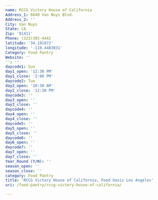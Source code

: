 ```yaml
---
name: RCCG Victory House of California
Address_1: 6640 Van Nuys Blvd.
Address_2: ''
City: Van Nuys
State: CA
Zip: '91411'
Phone: (323)385-4442
latitude: '34.191872'
longitude: '-118.4483031'
Category: Food Pantry
Website: ''
'': ''
daycode1: Sun
day1_open: '12:30 PM'
day1_close: '2:00 PM'
daycode2: Tue
day2_open: '10:30 AM'
day2_close: '12:30 PM'
daycode3: ''
day3_open: ''
day3_close: ''
daycode4: ''
day4_open: ''
day4_close: ''
daycode5: ''
day5_open: ''
day5_close: ''
daycode6: ''
day6_open: ''
daycode7: ''
day7_open: ''
day7_close: ''
Year_Round (Y/N): ''
season_open: ''
season_close: ''
category: Food Pantry
title: 'RCCG Victory House of California, Food Oasis Los Angeles'
uri: /food-pantry/rccg-victory-house-of-california/

---
```

